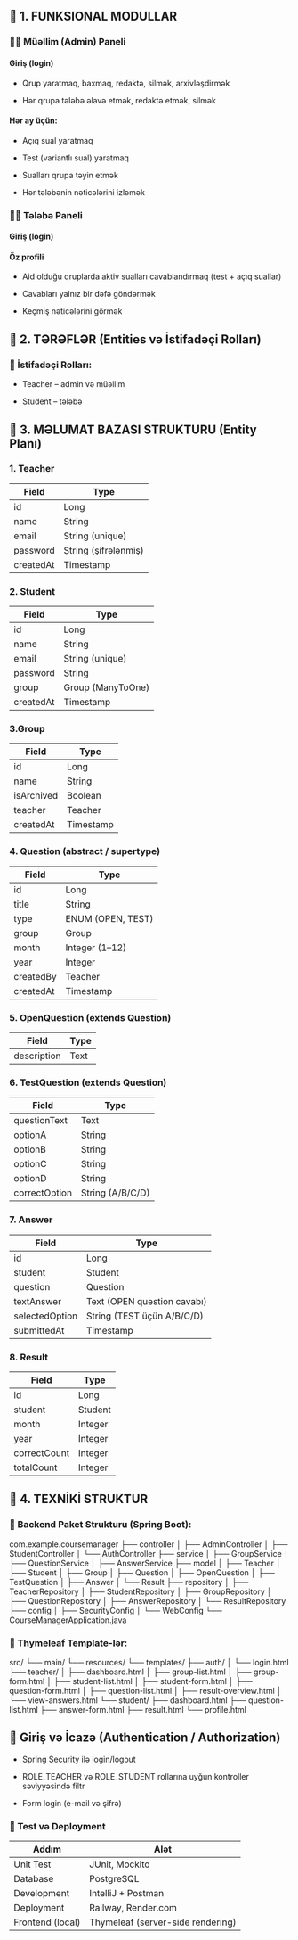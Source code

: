 ## 🔹 1. FUNKSIONAL MODULLAR
### 👨‍🏫 Müəllim (Admin) Paneli
#### Giriş (login)

- Qrup yaratmaq, baxmaq, redaktə, silmək, arxivləşdirmək

- Hər qrupa tələbə əlavə etmək, redaktə etmək, silmək

#### Hər ay üçün:

- Açıq sual yaratmaq

- Test (variantlı sual) yaratmaq

- Sualları qrupa təyin etmək

- Hər tələbənin nəticələrini izləmək


### 👨‍🎓 Tələbə Paneli
#### Giriş (login)

#### Öz profili

- Aid olduğu qruplarda aktiv sualları cavablandırmaq (test + açıq suallar)

- Cavabları yalnız bir dəfə göndərmək

- Keçmiş nəticələrini görmək



## 🔹 2. TƏRƏFLƏR (Entities və İstifadəçi Rolları)
### 👤 İstifadəçi Rolları:

- Teacher – admin və müəllim

- Student – tələbə


## 🔹 3. MƏLUMAT BAZASI STRUKTURU (Entity Planı)
### 1. Teacher
| Field     | Type                 |
| --------- | -------------------- |
| id        | Long                 |
| name      | String               |
| email     | String (unique)      |
| password  | String (şifrələnmiş) |
| createdAt | Timestamp            |



### 2. Student
| Field     | Type              |
| --------- | ----------------- |
| id        | Long              |
| name      | String            |
| email     | String (unique)   |
| password  | String            |
| group     | Group (ManyToOne) |
| createdAt | Timestamp         |



### 3.Group
| Field      | Type      |
| ---------- | --------- |
| id         | Long      |
| name       | String    |
| isArchived | Boolean   |
| teacher    | Teacher   |
| createdAt  | Timestamp |

### 4. Question (abstract / supertype)
| Field     | Type              |
| --------- | ----------------- |
| id        | Long              |
| title     | String            |
| type      | ENUM (OPEN, TEST) |
| group     | Group             |
| month     | Integer (1–12)    |
| year      | Integer           |
| createdBy | Teacher           |
| createdAt | Timestamp         |


### 5. OpenQuestion (extends Question)
| Field       | Type |
| ----------- | ---- |
| description | Text |


### 6. TestQuestion (extends Question)
| Field         | Type             |
| ------------- | ---------------- |
| questionText  | Text             |
| optionA       | String           |
| optionB       | String           |
| optionC       | String           |
| optionD       | String           |
| correctOption | String (A/B/C/D) |


### 7. Answer
| Field          | Type                        |
| -------------- | --------------------------- |
| id             | Long                        |
| student        | Student                     |
| question       | Question                    |
| textAnswer     | Text (OPEN question cavabı) |
| selectedOption | String (TEST üçün A/B/C/D)  |
| submittedAt    | Timestamp                   |


### 8. Result
| Field        | Type    |
| ------------ | ------- |
| id           | Long    |
| student      | Student |
| month        | Integer |
| year         | Integer |
| correctCount | Integer |
| totalCount   | Integer |


## 🔹 4. TEXNİKİ STRUKTUR
### 📁 Backend Paket Strukturu (Spring Boot):

com.example.coursemanager
├── controller
│   ├── AdminController
│   ├── StudentController
│   └── AuthController
├── service
│   ├── GroupService
│   ├── QuestionService
│   ├── AnswerService
├── model
│   ├── Teacher
│   ├── Student
│   ├── Group
│   ├── Question
│   ├── OpenQuestion
│   ├── TestQuestion
│   ├── Answer
│   └── Result
├── repository
│   ├── TeacherRepository
│   ├── StudentRepository
│   ├── GroupRepository
│   ├── QuestionRepository
│   ├── AnswerRepository
│   └── ResultRepository
├── config
│   ├── SecurityConfig
│   └── WebConfig
└── CourseManagerApplication.java


### 🧾 Thymeleaf Template-lər:
src/
└── main/
└── resources/
└── templates/
├── auth/
│   └── login.html
├── teacher/
│   ├── dashboard.html
│   ├── group-list.html
│   ├── group-form.html
│   ├── student-list.html
│   ├── student-form.html
│   ├── question-form.html
│   ├── question-list.html
│   ├── result-overview.html
│   └── view-answers.html
└── student/
├── dashboard.html
├── question-list.html
├── answer-form.html
├── result.html
└── profile.html



## 🔐 Giriş və İcazə (Authentication / Authorization)
- Spring Security ilə login/logout

- ROLE_TEACHER və ROLE_STUDENT rollarına uyğun kontroller səviyyəsində filtr

- Form login (e-mail və şifrə)


### 🧪 Test və Deployment
| Addım            | Alət                              |
| ---------------- | --------------------------------- |
| Unit Test        | JUnit, Mockito                    |
| Database         | PostgreSQL                        |
| Development      | IntelliJ + Postman                |
| Deployment       | Railway, Render.com               |
| Frontend (local) | Thymeleaf (server-side rendering) |
